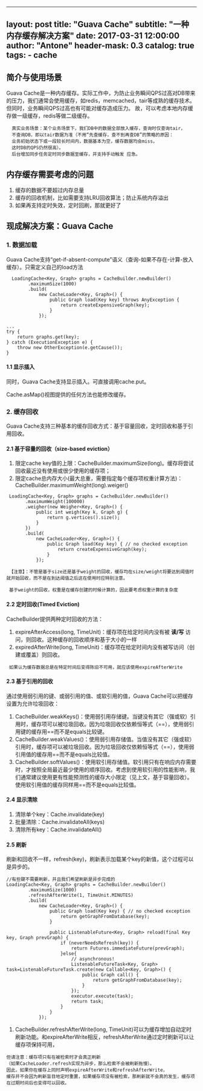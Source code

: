 
---
layout:     post
title:      "Guava Cache"
subtitle:   "一种内存缓存解决方案"
date:       2017-03-31 12:00:00
author:     "Antone"
header-mask: 0.3
catalog:    true
tags:
    - cache
---

## 简介与使用场景
Guava Cache是一种内存缓存。实际工作中，为防止业务瞬间QPS过高对DB带来的压力，我们通常会使用缓存，如redis，memcached，tair等成熟的缓存技术。但同时，业务瞬间QPS过高也有可能对缓存造成压力。
故，可以考虑本地内存缓存做一级缓存，redis等做二级缓存。

```
  真实业务场景：某个业务场景下，我们DB中的数据全部放入缓存，查询时仅查询tair，
  不查询DB，即以tair数据为准（不用“先查缓存，查不到再查DB”的策略的原因：
  业务初始状态下或一段较长时间内，数据基本为空，缓存数据均会miss，
  这时DB的QPS仍然很高）。
  后台增加同步任务定时同步数据至缓存，并支持手动触发 应急。
```
## 内存缓存需要考虑的问题
1. 缓存的数据不要超过内存总量
2. 缓存的回收机制，比如需要支持LRU回收算法；防止系统内存溢出
3. 如果再支持定时失效，定时回刷，那就更好了

## 现成解决方案：Guava Cache
### 1. 数据加载
Guava Cache支持“get-if-absent-compute”语义（查询-如果不存在-计算-放入缓存）。只需定义自己的load方法

```
  LoadingCache<Key, Graph> graphs = CacheBuilder.newBuilder()
        .maximumSize(1000)
        .build(
            new CacheLoader<Key, Graph>() {
                public Graph load(Key key) throws AnyException {
                    return createExpensiveGraph(key);
                }
            });

...
try {
    return graphs.get(key);
} catch (ExecutionException e) {
    throw new OtherException(e.getCause());
}
```
#### 1.1 显示插入
同时，Guava Cache支持显示插入。可直接调用cache.put。

Cache.asMap()视图提供的任何方法也能修改缓存。

### 2. 缓存回收
Guava Cache支持三种基本的缓存回收方式：基于容量回收，定时回收和基于引用回收。

#### 2.1 基于容量的回收（size-based eviction）
1. 限定cache key值的上限：CacheBuilder.maximumSize(long)。缓存将尝试回收最近没有使用或很少使用的缓存项；
2. 限定cache总内存大小(最大总重，需要指定每个缓存项权重计算方法)：CacheBuilder.maximumWeight(long).weiger()
 
 ```
  LoadingCache<Key, Graph> graphs = CacheBuilder.newBuilder()
        .maximumWeight(100000)
        .weigher(new Weigher<Key, Graph>() {
            public int weigh(Key k, Graph g) {
                return g.vertices().size();
            }
        })
        .build(
            new CacheLoader<Key, Graph>() {
                public Graph load(Key key) { // no checked exception
                    return createExpensiveGraph(key);
                }
            });
 ```
 
 ```
  【注意】：不管是基于size还是基于weight的回收，缓存均在size/weight将要达到阈值时就开始回收，而不是在到达阈值之后这在使用时应特别注意。
  
  基于weight的回收，权重是在缓存创建的时候计算的，因此要考虑权重计算的复杂度
 ```
 
#### 2.2 定时回收(Timed Eviction)
CacheBuilder提供两种定时回收的方法：
1. expireAfterAccess(long, TimeUnit)：缓存项在给定时间内没有被 **读/写** 访问，则回收。这种缓存的回收顺序和基于大小的一样
2. expiredAfterWrite(long, TimeUnit)：缓存项在给定时间内没有被写访问（创建或覆盖）则回收。
 ```
  如果认为缓存数据总是在特定时间后变得陈旧不可用，就应该使用expireAfterWrite
 ```

#### 2.3 基于引用的回收
通过使用弱引用的键、或弱引用的值、或软引用的值，Guava Cache可以把缓存设置为允许垃圾回收：

1. CacheBuilder.weakKeys()：使用弱引用存储键。当键没有其它（强或软）引用时，缓存项可以被垃圾回收。因为垃圾回收仅依赖恒等式（==），使用弱引用键的缓存用==而不是equals比较键。
2. CacheBuilder.weakValues()：使用弱引用存储值。当值没有其它（强或软）引用时，缓存项可以被垃圾回收。因为垃圾回收仅依赖恒等式（==），使用弱引用值的缓存用==而不是equals比较值。
3. CacheBuilder.softValues()：使用软引用存储值。软引用只有在响应内存需要时，才按照全局最近最少使用的顺序回收。考虑到使用软引用的性能影响，我们通常建议使用更有性能预测性的缓存大小限定（见上文，基于容量回收）。使用软引用值的缓存同样用==而不是equals比较值。

#### 2.4 显示清除

1. 清除单个key：Cache.invalidate(key)
2. 批量清除：Cache.invalidateAll(keys)
3. 清除所有key：Cache.invalidateAll()

#### 2.5 刷新
刷新和回收不一样，refresh(key)，刷新表示加载某个key的新值，这个过程可以是异步的。

```
//有些键不需要刷新，并且我们希望刷新是异步完成的
LoadingCache<Key, Graph> graphs = CacheBuilder.newBuilder()
        .maximumSize(1000)
        .refreshAfterWrite(1, TimeUnit.MINUTES)
        .build(
            new CacheLoader<Key, Graph>() {
                public Graph load(Key key) { // no checked exception
                    return getGraphFromDatabase(key);
                }

                public ListenableFuture<Key, Graph> reload(final Key key, Graph prevGraph) {
                    if (neverNeedsRefresh(key)) {
                        return Futures.immediateFuture(prevGraph);
                    }else{
                        // asynchronous!
                        ListenableFutureTask<Key, Graph> task=ListenableFutureTask.create(new Callable<Key, Graph>() {
                            public Graph call() {
                                return getGraphFromDatabase(key);
                            }
                        });
                        executor.execute(task);
                        return task;
                    }
                }
            });
```

1. CacheBuilder.refreshAfterWrite(long, TimeUnit)可以为缓存增加自动定时刷新功能。和expireAfterWrite相反，refreshAfterWrite通过定时刷新可以让缓存项保持可用，

```
但请注意：缓存项只有在被检索时才会真正刷新
（如果CacheLoader.refresh实现为异步，那么检索不会被刷新拖慢）。
因此，如果你在缓存上同时声明expireAfterWrite和refreshAfterWrite，
缓存并不会因为刷新盲目地定时重置，如果缓存项没有被检索，那刷新就不会真的发生，缓存项在过期时间后也变得可以回收。
```
